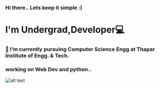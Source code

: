### Hi there.. Lets keep it simple :)
# I'm Undergrad,Developer💻
### 🌱 I’m currently pursuing Computer Science Engg at Thapar Institute of Engg. & Tech.
### working on Web Dev and python..
![alt text](https://developers.redhat.com/sites/default/files/styles/article_feature/public/blog/2017/06/C-image.jpeg?itok=GIR_nnS1)

<!--
**jasbatra19/jasbatra19** is a ✨ _special_ ✨ repository because its `README.md` (this file) appears on your GitHub profile.

Here are some ideas to get you started:




- 🤔 I’m looking for help with ...
- 💬 Ask me about ...
- 📫 How to reach me: ...
- 😄 Pronouns: ...
- ⚡ Fun fact: ...
-->
